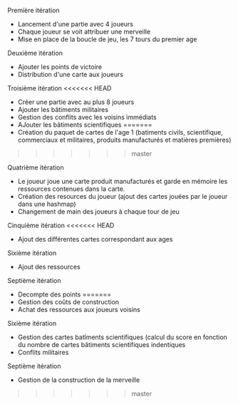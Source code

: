 Première itération
 - Lancement d'une partie avec 4 joueurs
 - Chaque joueur se voit attribuer une merveille
 - Mise en place de la boucle de jeu, les 7 tours du premier age
 
Deuxième itération
 - Ajouter les points de victoire
 - Distribution d'une carte aux joueurs
 
Troisième itération
<<<<<<< HEAD
 - Créer une partie avec au plus 8 joueurs
 - Ajouter les bâtiments militaires
 - Gestion des conflits avec les voisins immédiats
 - AJouter les bâtiments scientifiques
=======
 - Création du paquet de cartes de l'age 1 (batiments civils, scientifique, commerciaux et militaires, produits manufacturés et matières premières)
>>>>>>> master

Quatrième itération
 - Le joueur joue une carte produit manufacturés et garde en mémoire les ressources contenues dans la carte.
 - Création des resources du joueur (ajout des cartes jouées par le joueur dans une hashmap)
 - Changement de main des joueurs à chaque tour de jeu
 
Cinquième itération
<<<<<<< HEAD
 - Ajout des différentes cartes correspondant aux ages

Sixième itération
 - Ajout des ressources

Septième itération
 - Decompte des points
=======
 - Gestion des coûts de construction
 - Achat des ressources aux joueurs voisins

Sixième itération
 - Gestion des cartes batîments scientifiques (calcul du score en fonction du nombre de cartes bâtiments scientifiques indentiques
 - Conflits militaires
 
Septième itération
 - Gestion de la construction de la merveille
>>>>>>> master
